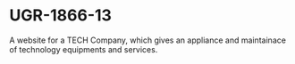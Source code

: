 # UGR-1866-13

A website for a TECH Company, which gives an appliance and maintainace of technology equipments and services.
